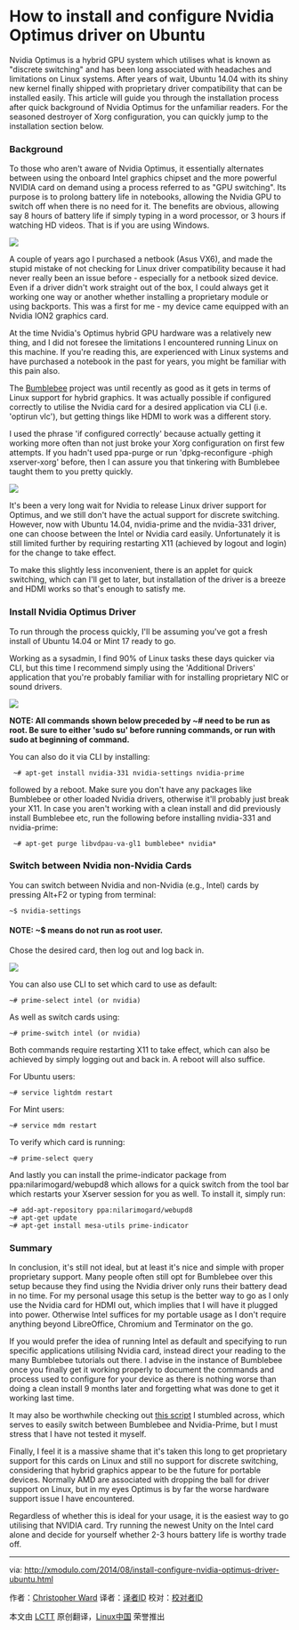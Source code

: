 How to install and configure Nvidia Optimus driver on Ubuntu
================================================================================
Nvidia Optimus is a hybrid GPU system which utilises what is known as "discrete switching" and has been long associated with headaches and limitations on Linux systems. After years of wait, Ubuntu 14.04 with its shiny new kernel finally shipped with proprietary driver compatibility that can be installed easily. This article will guide you through the installation process after quick background of Nvidia Optimus for the unfamiliar readers. For the seasoned destroyer of Xorg configuration, you can quickly jump to the installation section below.

### Background ###

To those who aren't aware of Nvidia Optimus, it essentially alternates between using the onboard Intel graphics chipset and the more powerful NVIDIA card on demand using a process referred to as "GPU switching". Its purpose is to prolong battery life in notebooks, allowing the Nvidia GPU to switch off when there is no need for it. The benefits are obvious, allowing say 8 hours of battery life if simply typing in a word processor, or 3 hours if watching HD videos. That is if you are using Windows.

![](https://farm6.staticflickr.com/5581/14612159387_2e89a52085_z.jpg)

A couple of years ago I purchased a netbook (Asus VX6), and made the stupid mistake of not checking for Linux driver compatibility because it had never really been an issue before - especially for a netbook sized device. Even if a driver didn't work straight out of the box, I could always get it working one way or another whether installing a proprietary module or using backports. This was a first for me - my device came equipped with an Nvidia ION2 graphics card.

At the time Nvidia's Optimus hybrid GPU hardware was a relatively new thing, and I did not foresee the limitations I encountered running Linux on this machine. If you're reading this, are experienced with Linux systems and have purchased a notebook in the past for years, you might be familiar with this pain also.

The [Bumblebee][1] project was until recently as good as it gets in terms of Linux support for hybrid graphics. It was actually possible if configured correctly to utilise the Nvidia card for a desired application via CLI (i.e. 'optirun vlc'), but getting things like HDMI to work was a different story.

I used the phrase 'if configured correctly' because actually getting it working more often than not just broke your Xorg configuration on first few attempts. If you hadn't used ppa-purge or run 'dpkg-reconfigure -phigh xserver-xorg' before, then I can assure you that tinkering with Bumblebee taught them to you pretty quickly.

[![](https://farm6.staticflickr.com/5588/14798680495_947c38b043_o.png)][2]

It's been a very long wait for Nvidia to release Linux driver support for Optimus, and we still don't have the actual support for discrete switching. However, now with Ubuntu 14.04, nvidia-prime and the nvidia-331 driver, one can choose between the Intel or Nvidia card easily. Unfortunately it is still limited further by requiring restarting X11 (achieved by logout and login) for the change to take effect.

To make this slightly less inconvenient, there is an applet for quick switching, which can I'll get to later, but installation of the driver is a breeze and HDMI works so that's enough to satisfy me.

### Install Nvidia Optimus Driver ###

To run through the process quickly, I'll be assuming you've got a fresh install of Ubuntu 14.04 or Mint 17 ready to go.

Working as a sysadmin, I find 90% of Linux tasks these days quicker via CLI, but this time I recommend simply using the 'Additional Drivers' application that you're probably familiar with for installing proprietary NIC or sound drivers.

![](https://farm4.staticflickr.com/3886/14795564221_753f9e2d99_z.jpg)

**NOTE: All commands shown below preceded by ~# need to be run as root. Be sure to either 'sudo su' before running commands, or run with sudo at beginning of command.**

You can also do it via CLI by installing:

     ~# apt-get install nvidia-331 nvidia-settings nvidia-prime 

followed by a reboot. Make sure you don't have any packages like Bumblebee or other loaded Nvidia drivers, otherwise it'll probably just break your X11. In case you aren't working with a clean install and did previously install Bumblebee etc, run the following before installing nvidia-331 and nvidia-prime:

     ~# apt-get purge libvdpau-va-gl1 bumblebee* nvidia* 

### Switch between Nvidia non-Nvidia Cards ###

You can switch between Nvidia and non-Nvidia (e.g., Intel) cards by pressing Alt+F2 or typing from terminal:

    ~$ nvidia-settings 

#### NOTE: ~$ means do not run as root user. ####

Chose the desired card, then log out and log back in.

![](https://farm4.staticflickr.com/3921/14796320814_de5c9882c2_z.jpg)

You can also use CLI to set which card to use as default:

    ~# prime-select intel (or nvidia)

As well as switch cards using:

    ~# prime-switch intel (or nvidia)

Both commands require restarting X11 to take effect, which can also be achieved by simply logging out and back in. A reboot will also suffice.

For Ubuntu users:

    ~# service lightdm restart

For Mint users:

    ~# service mdm restart

To verify which card is running:

    ~# prime-select query

And lastly you can install the prime-indicator package from ppa:nilarimogard/webupd8 which allows for a quick switch from the tool bar which restarts your Xserver session for you as well. To install it, simply run:

    ~# add-apt-repository ppa:nilarimogard/webupd8
    ~# apt-get update
    ~# apt-get install mesa-utils prime-indicator 

### Summary ###

In conclusion, it's still not ideal, but at least it's nice and simple with proper proprietary support. Many people often still opt for Bumblebee over this setup because they find using the Nvidia driver only runs their battery dead in no time. For my personal usage this setup is the better way to go as I only use the Nvidia card for HDMI out, which implies that I will have it plugged into power. Otherwise Intel suffices for my portable usage as I don't require anything beyond LibreOffice, Chromium and Terminator on the go.

If you would prefer the idea of running Intel as default and specifying to run specific applications utilising Nvidia card, instead direct your reading to the many Bumblebee tutorials out there. I advise in the instance of Bumblebee once you finally get it working properly to document the commands and process used to configure for your device as there is nothing worse than doing a clean install 9 months later and forgetting what was done to get it working last time.

It may also be worthwhile checking out [this script][3] I stumbled across, which serves to easily switch between Bumblebee and Nvidia-Prime, but I must stress that I have not tested it myself.

Finally, I feel it is a massive shame that it's taken this long to get proprietary support for this cards on Linux and still no support for discrete switching, considering that hybrid graphics appear to be the future for portable devices. Normally AMD are associated with dropping the ball for driver support on Linux, but in my eyes Optimus is by far the worse hardware support issue I have encountered.

Regardless of whether this is ideal for your usage, it is the easiest way to go utilising that NVIDIA card. Try running the newest Unity on the Intel card alone and decide for yourself whether 2-3 hours battery life is worthy trade off.

--------------------------------------------------------------------------------

via: http://xmodulo.com/2014/08/install-configure-nvidia-optimus-driver-ubuntu.html

作者：[Christopher Ward][a]
译者：[译者ID](https://github.com/译者ID)
校对：[校对者ID](https://github.com/校对者ID)

本文由 [LCTT](https://github.com/LCTT/TranslateProject) 原创翻译，[Linux中国](http://linux.cn/) 荣誉推出

[a]:http://xmodulo.com/author/christopher
[1]:http://bumblebee-project.org/
[2]:http://xkcd.com/963
[3]:https://devtalk.nvidia.com/default/topic/705993/easy-switch-between-bumblebee-and-nvidia-prime/